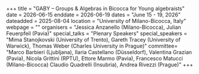+++
title = "GABY – Groups & Algebras in Bicocca for Young algebraists"
date = 2026-06-15
enddate = 2026-06-19
dates = "June 15 - 19, 2026"
dateadded = 2025-08-04
location = "University of Milano-Bicocca, Italy"
webpage = ""
organisers = "Jessica Anzanello (Milano-Bicocca), Julian Feuerpfeil (Pavia)"
special_talks = "Plenary Speakers"
special_speakers = "Mima Stanojkovski (University of Trento), Gareth Tracey (University of Warwick), Thomas Weber (Charles University in Prague)"
committee= "Marco Barbieri (Ljubljana), Ilaria Castellano (Düsseldorf), Valentina Grazian (Pavia), Nicola Grittini (RPTU), Ettore Marmo (Pavia), Francesco Matucci (Milano-Bicocca) Claudio Quadrelli (Insubria), Andrea Rivezzi (Prague)"
+++
